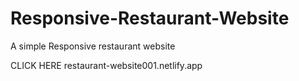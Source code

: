 # Responsive-Restaurant-Website
A simple Responsive restaurant website

CLICK HERE
restaurant-website001.netlify.app
